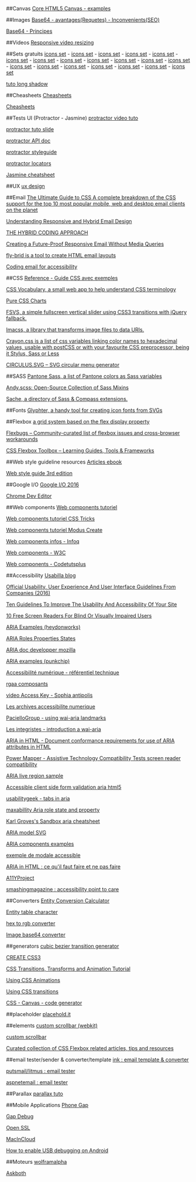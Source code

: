 ##Canvas
[Core HTML5 Canvas - examples](https://github.com/corehtml5canvas)

##Images
[Base64 - avantages(Requetes) - Inconvenients(SEO)](http://www.yapasdequoi.com/astuces/1905-encodage-dimages-en-base64-et-vitesse-de-chargement.html)

[Base64 - Principes](https://www.johanbleuzen.fr/blog/encoder-images-base64-css)

##Videos
[Responsive video resizing](http://allthingssmitty.com/2016/12/12/responsive-video-resizing/)

##Sets gratuits
[icons set](https://github.com/icons8/flat-color-icons)  - [icons set](https://icon54.com/free-pokemon-go-icons/)  - [icons set](https://speckyboy.com/freebie-colored-food-drink-icon-set/)   - [icons set](http://freebiesbug.com/sketch-freebies/170-retro-business-icons-sketch/)  - [icons set](https://dribbble.com/shots/2828120-All-Flags-Freebie-Flag-Kit)  - [icons set](http://tympanus.net/codrops/2015/07/20/freebie-cinema-icon-set/)  - [icons set](http://designhooks.com/freebies/20-media-flat-outline-icons/)  - [icons set](http://graphicburger.com/retinaicon-200-free-icons/)  - [icons set](https://dribbble.com/shots/2379242-Card-Icons-2-0-Free)  - [icons set](https://www.smashingmagazine.com/2014/04/freebie-flat-icon-set-60-icons-png-svg-eps-psd-ai/)  - [icons set](https://www.behance.net/gallery/17099959/FREE-FLAT-ICONS-2)  - [icons set](https://dribbble.com/shots/1081826-Cosmo-mini-free)  - 
[icons set](https://dribbble.com/shots/1029199-Flat-icons-PSD-3-Dribbble-invites)  - [icons set](http://joshuasortino.com/projects/publicons/)  - [icons set](https://dribbble.com/shots/1074961-Flat-Icons-EPS)  - [icons set](http://freebiesbug.com/illustrator-freebies/free-psd-cooking-icons/)  - [icons set](http://freebiesbug.com/psd-freebies/flat-apple-devices-icons-psd/)  - [icons set](http://freebiesbug.com/psd-freebies/dripicons-free-icon-set/)  - [icons set](http://freebiesbug.com/psd-freebies/16-flat-icons-psd/)

[tuto long shadow](http://fr.tuto.com/illustrator/creer-un-effet-long-shadow-avec-illustrator-et-photoshop-illustrator,45983.html)


##Cheasheets
[Cheasheets](http://ricostacruz.com/cheatsheets/)

[Cheasheets](https://envato.com/blog/cheatsheets-web-designers/?ref=webdesignernews.com)

##Tests UI (Protractor - Jasmine)
[protractor video tuto](https://egghead.io/courses/learn-protractor-testing-for-angularjs)

[protractor tuto slide](http://ramonvictor.github.io/protractor/slides/#/)

[protractor API doc](http://www.protractortest.org/#/api)

[protractor styleguide](https://github.com/CarmenPopoviciu/protractor-styleguide)

[protractor locators](https://github.com/angular/protractor/blob/master/docs/locators.md)

[Jasmine cheatsheet](http://ricostacruz.com/cheatsheets/jasmine.html)


##UX
[ux design](https://uxdesign.cc/)

##Email
[The Ultimate Guide to CSS
A complete breakdown of the CSS support for the top 10 most popular mobile, web and desktop email clients on the planet](https://www.campaignmonitor.com/css/)

[Understanding Responsive and Hybrid Email Design](https://litmus.com/blog/understanding-responsive-and-hybrid-email-design)

[THE HYBRID CODING APPROACH](http://labs.actionrocket.co/the-hybrid-coding-approach)

[Creating a Future-Proof Responsive Email Without Media Queries](https://webdesign.tutsplus.com/tutorials/creating-a-future-proof-responsive-email-without-media-queries--cms-23919)

[fly-brid is a tool to create HTML email layouts ](http://ryanfield.ca/fly-brid/)

[Coding email for accessibility](http://blog.rebelmail.com/accessibility-in-email-part-ii/)

##CSS
[Reference - Guide CSS avec exemples](http://cssreference.io/#flex-basis)

[CSS Vocabulary, a small web app to help understand CSS terminology](http://apps.workflower.fi/vocabs/)

[Pure CSS Charts](http://asciimoo.github.io/cssplot/)

[FSVS, a simple fullscreen vertical slider using CSS3 transitions with jQuery fallback.](http://luke.sno.wden.co.uk/full-screen-vertical-scroll#fsvs-initial-setup)

[Imacss, a library that transforms image files to data URIs.](https://github.com/akoenig/imacss)

[Crayon.css is a list of css variables linking color names to hexadecimal values, usable with postCSS or with your favourite CSS preprocessor, being it Stylus, Sass or Less](http://riccardoscalco.github.io/crayon/)

[CIRCULUS.SVG – SVG circular menu generator](https://sarasoueidan.com/tools/circulus/)

##SASS
[Pantone Sass, a list of Pantone colors as Sass variables](http://damonbauer.github.io/Pantone-Sass/)

[Andy.scss: Open-Source Collection of Sass Mixins](https://github.com/gillesbertaux/andy)

[Sache, a directory of Sass & Compass extensions.](http://www.sache.in/)

##Fonts
[Glyphter, a handy tool for creating icon fonts from SVGs](https://glyphter.com/)

##Flexbox
[a grid system based on the flex display property](http://flexboxgrid.com/)

[Flexbugs – Community-curated list of flexbox issues and cross-browser workarounds](https://github.com/philipwalton/flexbugs)

[CSS Flexbox Toolbox – Learning Guides, Tools & Frameworks](https://speckyboy.com/css-flexbox-toolbox/)

##Web style guideline resources
[Articles ebook](http://styleguides.io/)

[Web style guide 3rd edition](http://www.webstyleguide.com/wsg3/index.html)

##Google I/O
[Google I/O 2016](https://events.google.com/io2016/)

[Chrome Dev Editor](https://chrome.google.com/webstore/detail/chrome-dev-editor/pnoffddplpippgcfjdhbmhkofpnaalpg) 

##Web components
[Web components tutoriel](http://gafish.fr/shadow-dom-pour-vos-composants-web/)

[Web components tutoriel CSS Tricks](https://css-tricks.com/modular-future-web-components/)

[Web components tutoriel Modus Create](http://moduscreate.com/web-components-introduction/)

[Web components infos - Infoq](https://www.infoq.com/fr/news/2013/06/webcomponents)

[Web components - W3C](https://www.w3.org/TR/2013/WD-components-intro-20130606/)

[Web components - Codetutsplus](http://code.tutsplus.com/tutorials/intro-to-shadow-dom--net-34966)

##Accessibility
[Usabilla blog](http://blog.usabilla.com/)

[Official Usability, User Experience And User Interface Guidelines From Companies (2016)](http://usabilitygeek.com/usability-user-experience-user-interface-guidelines-companies-2016/)

[Ten Guidelines To Improve The Usability And Accessibility Of Your Site](http://usabilitygeek.com/guidelines-improve-usability-accessibility/)

[10 Free Screen Readers For Blind Or Visually Impaired Users](http://usabilitygeek.com/10-free-screen-reader-blind-visually-impaired-users/)

[ARIA Examples (heydonworks)](http://heydonworks.com/practical_aria_examples/)

[ARIA Roles Properties States](http://oaa-accessibility.org/examples/)

[ARIA doc developper mozilla](https://developer.mozilla.org/en-US/docs/Web/Accessibility/ARIA)

[ARIA examples (punkchip)](http://wai-aria.punkchip.com/)

[Accessibilité numérique - référentiel technique](http://references.modernisation.gouv.fr/referentiel-technique-0#title-critre-1110-a-dans-chaque-formulaire-le-contrle-de-saisie-est-il-utilis-de-manire-pertinente-)

[rgaa composants](https://github.com/DISIC/rgaa_composants_javascript)

[video Access Key - Sophia antipolis](http://portail.unice.fr/access-key)

[Les archives accessibilite numerique](http://list.accessiweb.org/pipermail/accessibilite-numerique_list.accessiweb.org/)

[PacielloGroup - using wai-aria landmarks](https://www.paciellogroup.com/blog/2013/02/using-wai-aria-landmarks-2013/)

[Les integristes - introduction a wai-aria](http://www.lesintegristes.net/2008/12/09/introduction-a-wai-aria-traduction/)

[ARIA in HTML - Document conformance requirements for use of ARIA attributes in HTML](https://specs.webplatform.org/html-aria/webspecs/master/)

[Power Mapper - Assistive Technology Compatibility Tests screen reader compatibility](http://www.powermapper.com/tests/)

[ARIA live region sample](http://juicystudio.com/article/wai-aria_live-regions_updated.php)

[Accessible client side form validation aria html5](http://www.deque.com/blog/accessible-client-side-form-validation-html5-wai-aria/)

[usabilitygeek - tabs in aria](http://usabilitygeek.com/accessible-web-development-using-w3c-wai-aria/)

[maxabillity Aria role state and property](http://www.maxability.co.in/wai-aria-overview/)

[Karl Groves's Sandbox aria cheatsheet](http://karlgroves-sandbox.com/CheatSheets/ARIA-Cheatsheet.html)

[ARIA model SVG](http://www.w3.org/TR/wai-aria/rdf_model.svg)

[ARIA components examples](http://www.w3.org/WAI/PF/aria-practices/#aria_ex)

[exemple de modale accessible](https://media-mediatemple.netdna-ssl.com/wp-content/uploads/2014/accessible.html)

[ARIA in HTML : ce qu'il faut faire et ne pas faire](http://rawgit.com/w3c/aria-in-html/master/index.html)

[A11YProject](http://a11yproject.com/)

[smashingmagazine : accessibility point to care](http://www.smashingmagazine.com/2014/05/mobile-accessibility-why-care-what-can-you-do/)

##Converters
[Entity Conversion Calculator](https://www.evotech.net/articles/testjsentities.html)

[Entity table character](http://dev.w3.org/html5/html-author/charref)

[hex to rgb converter](http://www.javascripter.net/faq/hextorgb.htm)

[Image base64 converter](https://www.base64-image.de/)

##generators
[cubic bezier transition generator](http://cubic-bezier.com/#.17,.67,.83,.67)

[CREATE CSS3](http://www.createcss3.com/)

[CSS Transitions, Transforms and Animation Tutorial](http://css3.bradshawenterprises.com/)

[Using CSS Animations](https://developer.mozilla.org/en-US/docs/Web/Guide/CSS/Using_CSS_animations)

[Using CSS transitions](https://developer.mozilla.org/en-US/docs/Web/Guide/CSS/Using_CSS_transitions)

[CSS - Canvas - code generator](http://html-generator.weebly.com/)

##placeholder
[placehold.it](http://placehold.it/)

##elements
[custom scrollbar (webkit)](https://css-tricks.com/custom-scrollbars-in-webkit/)

[custom scrollbar](http://codemug.com/html/custom-scrollbars-using-css/)

[Curated collection of CSS Flexbox related articles, tips and resources](http://cssflexbox.com/)


##email tester/sender & converter/template
[ink : email template & converter](http://zurb.com/ink/inliner.php)

[putsmail/litmus : email tester](https://putsmail.com/tests/new)

[aspnetemail : email tester](http://aspnetemail.com/)

##Parallax 
[parallax tuto](http://codepen.io/saransh/pen/BKJun)


##Mobile Applications
[Phone Gap](http://build.phonegap.com/)

[Gap Debug](https://www.genuitec.com/products/gapdebug/)

[Open SSL](https://www.openssl.org/)

[MacInCloud](http://www.macincloud.com/)

[How to enable USB debugging on Android](http://www.phonearena.com/news/How-to-enable-USB-debugging-on-Android_id53909)


##Moteurs
[wolframalpha](http://www.wolframalpha.com/)

[Askboth](http://www.askboth.com/)
